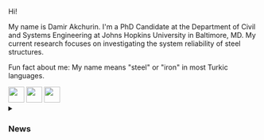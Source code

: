 Hi!

My name is Damir Akchurin. I'm a PhD Candidate at the Department of Civil and Systems Engineering at Johns Hopkins University in Baltimore, MD. My current research focuses on investigating the system reliability of steel structures.

Fun fact about me: My name means "steel" or "iron" in most Turkic languages.

<div align = "left">
  <img src="https://cdn.jsdelivr.net/gh/devicons/devicon/icons/julia/julia-original.svg" width = 32/>
  <img src="https://cdn.jsdelivr.net/gh/devicons/devicon/icons/matlab/matlab-original.svg" width = 32/>
  <img src="https://cdn.jsdelivr.net/gh/devicons/devicon/icons/python/python-original.svg" width = 32/>
</div>

<details>
  <summary>
    <h3>
      News
    </h3>
  </summary>

  - Mar 25, 2021: [American Iron and Steel Institute Publishes New Cold-Formed Steel Research Reports by SUNY Poly Professor Zhanjie Li and Undergraduate Damir Akchurin](https://sunypoly.edu/news/american-iron-and-steel-institute-publishes-new-cold-formed-steel-research-reports-suny-poly.html)
  - Mar 24, 2021: [AISI Publishes Three New Cold-Formed Steel Research Reports](https://informedinfrastructure.com/63215/aisi-publishes-three-new-cold-formed-steel-research-reports/)
</details>
